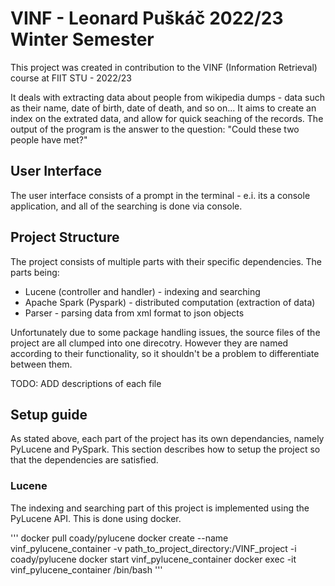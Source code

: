 # VINF - Leonard Puškáč 2022/23 Winter Semester

This project was created in contribution to the VINF (Information Retrieval) course at FIIT STU - 2022/23

It deals with extracting data about people from wikipedia dumps - data such as their name, date of birth, date of death, and so on...
It aims to create an index on the extrated data, and allow for quick seaching of the records.
The output of the program is the answer to the question: "Could these two people have met?"

## User Interface

The user interface consists of a prompt in the terminal - e.i. its a console application, and all of the searching is done via console.


## Project Structure

The project consists of multiple parts with their specific dependencies.
The parts being: 
  - Lucene (controller and handler) - indexing and searching
  - Apache Spark (Pyspark) - distributed computation (extraction of data)
  - Parser - parsing data from xml format to json objects

Unfortunately due to some package handling issues, the source files of the project are all clumped into one direcotry. However they are named according to their functionality, so it shouldn't be a problem to differentiate between them.

TODO: ADD descriptions of each file
  
## Setup guide

As stated above, each part of the project has its own dependancies, namely PyLucene and PySpark. This section describes how to setup the project so that the dependencies are satisfied.

### Lucene

The indexing and searching part of this project is implemented using the PyLucene API. This is done using docker.

'''
docker pull coady/pylucene
docker create --name vinf_pylucene_container -v path_to_project_directory:/VINF_project -i coady/pylucene
docker start vinf_pylucene_container
docker exec -it vinf_pylucene_container /bin/bash
'''



